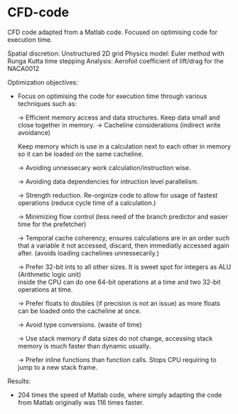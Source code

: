 # CFD-code
CFD code adapted from a Matlab code. Focused on optimising code for execution time. 

Spatial discretion:		Unstructured 2D grid
Physics model:			  Euler method with Runga Kutta time stepping
Analysis:				      Aerofoil coefficient of lift/drag for the NACA0012

Optimization objectives:

  - Focus on optimising the code for execution time through various techniques such as:
  
    -> Efficient memory access and data structures. Keep data small and close together in memory. 
       -> Cacheline considerations (indirect write avoidance) 
       
       Keep memory which is use in a calculation next to each other in memory so it can be loaded 
       on the same cacheline. 
       
    -> Avoiding unnessecary work calculation/instruction wise. 
    
    -> Avoiding data dependencies for intruction level parallelism. 
    
    -> Strength reduction. Re-orginize code to allow for usage of fastest operations (reduce cycle time
       of a calculation.)
       
    -> Minimizing flow control (less need of the branch predictor and easier time for the prefetcher) 
    
    -> Temporal cache coherency, ensures calculations are in an order such that a variable it not accessed, 
	     discard, then immediatly accessed again after. (avoids loading cachelines unnessecarily.) 
	     
    -> Prefer 32-bit ints to all other sizes. It is sweet spot for integers as ALU (Arithmetic logic unit)				
	     inside the CPU can do one 64-bit operations at a time and two 32-bit operations at time.  
	     
    -> Prefer floats to doubles (if precision is not an issue) as more floats can be loaded onto the cacheline
       at once. 
       
    -> Avoid type conversions. (waste of time) 
    
    -> Use stack memory if data sizes do not change, accessing stack memory is much faster than dynamic usually. 
    
    -> Prefer inline functions than function calls. Stops CPU requiring to jump to a new stack frame. 

Results: 

  - 204 times the speed of Matlab code, where simply adapting the code from Matlab originally was 116 times faster. 
